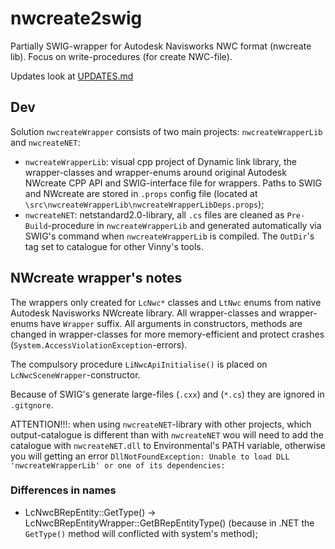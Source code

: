 # nwcreate2swig

Partially SWIG-wrapper for Autodesk Navisworks NWC format (nwcreate lib). Focus on write-procedures (for create NWC-file).

Updates look at [UPDATES.md](./UPDATES.md)

## Dev

Solution `nwcreateWrapper` consists of two main projects: `nwcreateWrapperLib` and `nwcreateNET`:

* `nwcreateWrapperLib`: visual cpp project of Dynamic link library, the wrapper-classes and wrapper-enums around original Autodesk NWcreate CPP API and SWIG-interface file for wrappers. Paths to SWIG and NWcreate are stored in `.props` config file (located at `\src\nwcreateWrapperLib\nwcreateWrapperLibDeps.props`);
* `nwcreateNET`: netstandard2.0-library, all `.cs` files are cleaned as `Pre-Build`-procedure in  `nwcreateWrapperLib` and generated automatically via SWIG's command when `nwcreateWrapperLib` is compiled. The `OutDir`'s tag set to catalogue for other Vinny's tools.

## NWcreate wrapper's notes

The wrappers only created for `LcNwc*` classes and `LtNwc` enums from native Autodesk Navisworks NWcreate library. All wrapper-classes and wrapper-enums have `Wrapper` suffix. All arguments in constructors, methods are changed in wrapper-classes for more memory-efficient and protect crashes (`System.AccessViolationException`-errors).

The compulsory procedure `LiNwcApiInitialise()` is placed on `LcNwcSceneWrapper`-constructor.

Because of SWIG's generate large-files (`.cxx`) and (`*.cs`) they are ignored in `.gitgnore`.

ATTENTION!!!: when using `nwcreateNET`-library with other projects, which output-catalogue is different than with `nwcreateNET` wou will need to add the catalogue with `nwcreateNET.dll` to Environmental's PATH variable, otherwise you will getting an error `DllNotFoundException: Unable to load DLL 'nwcreateWrapperLib' or one of its dependencies:`

### Differences in names

* LcNwcBRepEntity::GetType() -> LcNwcBRepEntityWrapper::GetBRepEntityType() (because in .NET the `GetType()` method will conflicted with system's method);
